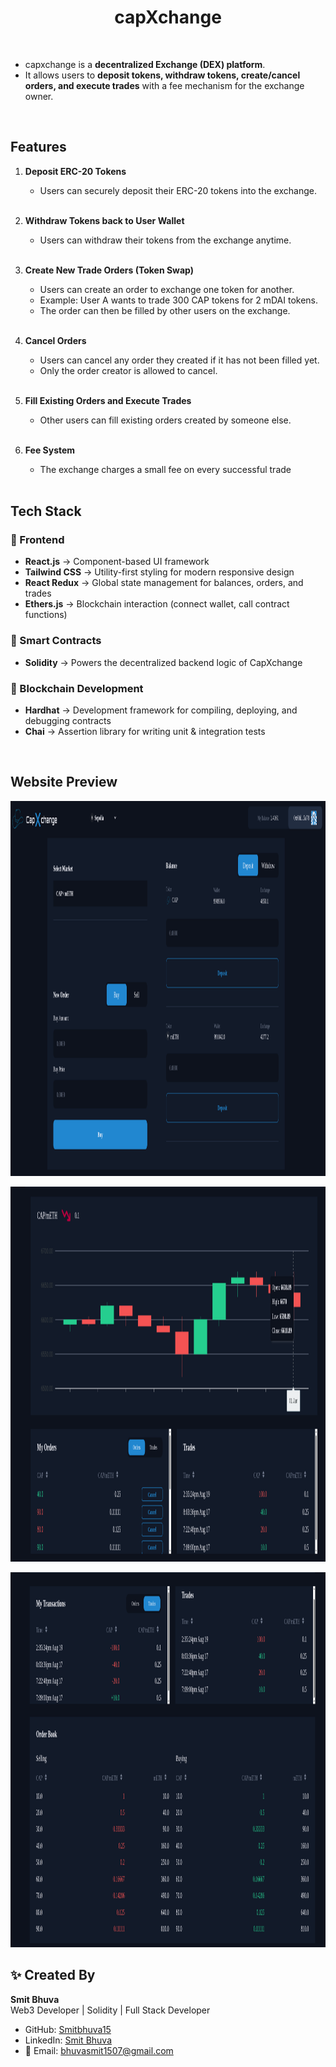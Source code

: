  
  <h1 align="center">capXchange</h1>


<br>

- capxchange is a **decentralized Exchange (DEX) platform**.  
- It allows users to **deposit tokens, withdraw tokens, create/cancel orders, and execute trades** with a fee mechanism for the exchange owner.

<br>

##  Features

1. **Deposit ERC-20 Tokens**  
   - Users can securely deposit their ERC-20 tokens into the exchange.  
   
   <br>

2. **Withdraw Tokens back to User Wallet**  
   - Users can withdraw their tokens from the exchange anytime.  
   
   <br>


3. **Create New Trade Orders (Token Swap)**  
   - Users can create an order to exchange one token for another.  
   - Example: User A wants to trade 300 CAP tokens for 2 mDAI tokens.
   - The order can then be filled by other users on the exchange.
   
   <br>

4. **Cancel Orders**  
   - Users can cancel any order they created if it has not been filled yet.  
   - Only the order creator is allowed to cancel.
   
   <br>

5. **Fill Existing Orders and Execute Trades**  
   - Other users can fill existing orders created by someone else. 
   
   <br>

6. **Fee System**  
   - The exchange charges a small fee on every successful trade
   
   <br>   

##  Tech Stack

### 🔹 Frontend
- **React.js** → Component-based UI framework  
- **Tailwind CSS** → Utility-first styling for modern responsive design  
- **React Redux** → Global state management for balances, orders, and trades  
- **Ethers.js** → Blockchain interaction (connect wallet, call contract functions)  

### 🔹 Smart Contracts
- **Solidity** → Powers the decentralized backend logic of CapXchange  

### 🔹 Blockchain Development
- **Hardhat** → Development framework for compiling, deploying, and debugging contracts  
- **Chai** → Assertion library for writing unit & integration tests  


<br>

## Website Preview

<p align="center">
  <img src="public/capxchange1.png"  alt="website demo"  width="1000" height="600"/>
</p>


<p align="center">
  <img src="public/capxchange2.png"  alt="website demo"  width="1000" height="600"/>
</p>


<p align="center">
  <img src="public/capxchange3.png" alt="website demo"  width="1000" height="600"/>
</p>


## ✨ Created By

**Smit Bhuva**  
 Web3 Developer | Solidity | Full Stack Developer  

- GitHub: [Smitbhuva15](https://github.com/Smitbhuva15)  
- LinkedIn: [Smit Bhuva](https://www.linkedin.com/in/smit-bhuva-1007ba314/)  
- 📧 Email: bhuvasmit1507@gmail.com  
